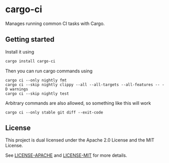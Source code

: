 # cargo-ci

Manages running common CI tasks with Cargo.

## Getting started

Install it using

```bash
cargo install cargo-ci
```

Then you can run cargo commands using

```
cargo ci --only nightly fmt
cargo ci --skip nightly clippy --all --all-targets --all-features -- -D warnings
cargo ci --skip nightly test
```

Arbitrary commands are also allowed, so something like this will work

```
cargo ci --only stable git diff --exit-code
```

## License

This project is dual licensed under the Apache 2.0 License and the MIT License.

See [LICENSE-APACHE](LICENSE-APACHE) and [LICENSE-MIT](LICENSE-MIT) for more
details.
